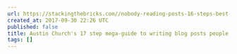 ```yaml
---
url: https://stackingthebricks.com//nobody-reading-posts-16-steps-best-post/
created_at: 2017-09-30 22:26 UTC
published: false
title: Austin Church's 17 step mega-guide to writing blog posts people love & share.
tags: []
---
```



